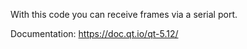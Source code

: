 With this code you can receive frames via a serial port.

Documentation: https://doc.qt.io/qt-5.12/
